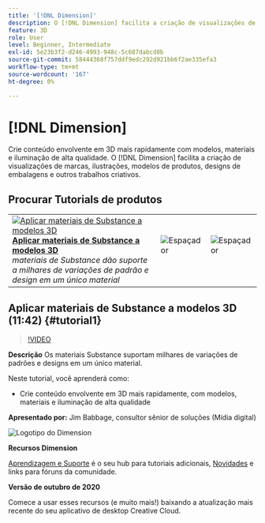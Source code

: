 ```yaml
---
title: '[!DNL Dimension]'
description: O [!DNL Dimension] facilita a criação de visualizações de marcas, ilustrações, modelos de produtos, designs de embalagens e outros trabalhos criativos
feature: 3D
role: User
level: Beginner, Intermediate
exl-id: 5e23b3f2-d246-4993-948c-5c687dabcd8b
source-git-commit: 58444368f757ddf9edc292d921bb6f2ae335efa3
workflow-type: tm+mt
source-wordcount: '167'
ht-degree: 0%

---
```


# [!DNL Dimension]

Crie conteúdo envolvente em 3D mais rapidamente com modelos, materiais e iluminação de alta qualidade. O [!DNL Dimension] facilita a criação de visualizações de marcas, ilustrações, modelos de produtos, designs de embalagens e outros trabalhos criativos.

## Procurar Tutorials de produtos

<table style="table-layout:fixed">
<tr>
 <td>
   <a href="dimension.md#tutorial1">
      <img alt="Aplicar materiais de Substance a modelos 3D" src="../assets/dimension_substanceAndGraphics_babbage_thumbnail.jpg" />
   </a>
    <div>
   <a href="dimension.md#tutorial1"><strong>Aplicar materiais de Substance a modelos 3D</strong></a>
    </div>
    <em>materiais de Substance dão suporte a milhares de variações de padrão e design em um único material</em>
    <br>
  </td>
  <td>
    <img alt="Espaçador" src="../assets/Whitespacer.png" />
    <div>
    <br>
  </td>
  <td>
    <img alt="Espaçador" src="../assets/Whitespacer.png" />
    <div>
    <br>
  </td>
</tr>
</table>

## Aplicar materiais de Substance a modelos 3D (11:42) {#tutorial1}

>[!VIDEO](https://video.tv.adobe.com/v/326944?hidetitle=true)

**Descrição**
Os materiais Substance suportam milhares de variações de padrões e designs em um único material.

Neste tutorial, você aprenderá como:
* Crie conteúdo envolvente em 3D mais rapidamente, com modelos, materiais e iluminação de alta qualidade

**Apresentado por:**
Jim Babbage, consultor sênior de soluções (Mídia digital)

![Logotipo do Dimension](../assets/dn_appicon_96.png)

**Recursos Dimension**

[Aprendizagem e Suporte](https://helpx.adobe.com/br/support/dimension.html) é o seu hub para tutoriais adicionais, [Novidades](https://helpx.adobe.com/br/dimension/user-guide.html/dimension/using/whats-new.ug.html) e links para fóruns da comunidade.

**Versão de outubro de 2020**

Comece a usar esses recursos (e muito mais!) baixando a atualização mais recente do seu aplicativo de desktop Creative Cloud.
